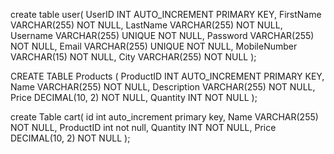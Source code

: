 create table user(
	UserID INT AUTO_INCREMENT PRIMARY KEY,
    FirstName VARCHAR(255) NOT NULL,
    LastName VARCHAR(255) NOT NULL,
    Username VARCHAR(255) UNIQUE NOT NULL,
    Password VARCHAR(255) NOT NULL,
    Email VARCHAR(255) UNIQUE NOT NULL,
    MobileNumber VARCHAR(15) NOT NULL,
    City VARCHAR(255) NOT NULL
);

CREATE TABLE Products (
    ProductID INT AUTO_INCREMENT PRIMARY KEY,
    Name VARCHAR(255) NOT NULL,
    Description VARCHAR(255) NOT NULL,
    Price DECIMAL(10, 2) NOT NULL,
    Quantity INT NOT NULL
);

create Table cart(
id int auto_increment primary key,
Name VARCHAR(255) NOT NULL,
ProductID int not null,
Quantity INT NOT NULL,
Price DECIMAL(10, 2) NOT NULL
);
